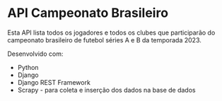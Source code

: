 # API Campeonato Brasileiro
Esta API lista todos os jogadores e todos os clubes que participarão do campeonato brasileiro de futebol séries A e B da temporada 2023.

Desenvolvido com:
- Python
- Django
- Django REST Framework
- Scrapy - para coleta e inserção dos dados na base de dados